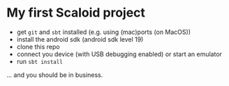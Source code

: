 # My first Scaloid project

* get `git` and `sbt` installed (e.g. using (mac)ports (on MacOS))
* install the android sdk (android sdk level 19)
* clone this repo
* connect you device (with USB debugging enabled) or start an emulator
* run `sbt install`

... and you should be in business.
